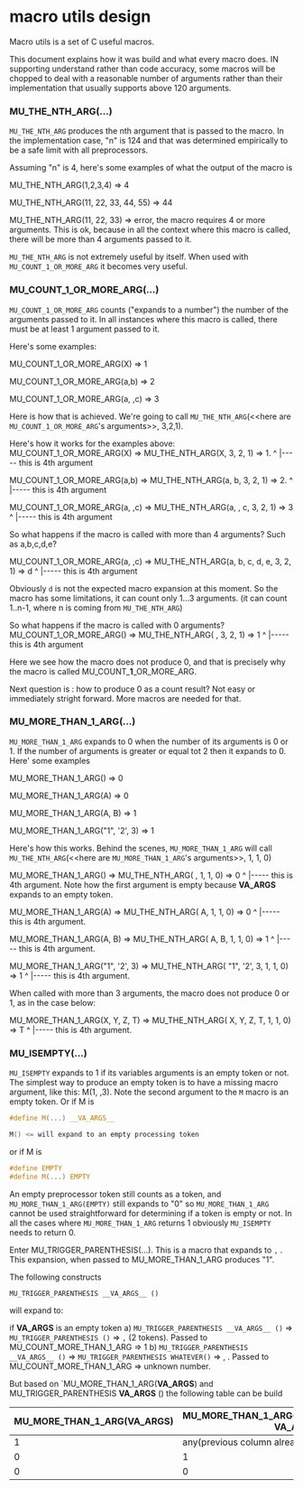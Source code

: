 macro utils design
=======

Macro utils is a set of C useful macros.

This document explains how it was build and what every macro does. IN supporting understand rather than code accuracy, some macros will be chopped to deal with a reasonable number of arguments rather than their implementation that usually supports above 120 arguments.

### MU_THE_NTH_ARG(...)

`MU_THE_NTH_ARG` produces the nth argument that is passed to the macro. In the implementation case, "n" is 124 and that was determined empirically to be a safe limit with all preprocessors.

Assuming "n" is 4, here's some examples of what the output of the macro is

MU_THE_NTH_ARG(1,2,3,4) => 4

MU_THE_NTH_ARG(11, 22, 33, 44, 55) => 44

MU_THE_NTH_ARG(11, 22, 33) => error, the macro requires 4 or more arguments. This is ok, because in all the context where this macro is called, there will be more than 4 arguments passed to it.

`MU_THE_NTH_ARG` is not extremely useful by itself. When used with `MU_COUNT_1_OR_MORE_ARG` it becomes very useful.

### MU_COUNT_1_OR_MORE_ARG(...)

`MU_COUNT_1_OR_MORE_ARG` counts ("expands to a number") the number of the arguments passed to it. In all instances where this macro is called, there must be at least 1 argument passed to it.

Here's some examples:

MU_COUNT_1_OR_MORE_ARG(X) => 1

MU_COUNT_1_OR_MORE_ARG(a,b) => 2

MU_COUNT_1_OR_MORE_ARG(a, ,c) => 3

Here is how that is achieved. We're going to call `MU_THE_NTH_ARG`(<<here are `MU_COUNT_1_OR_MORE_ARG`'s arguments>>, 3,2,1).

Here's how it works for the examples above:
MU_COUNT_1_OR_MORE_ARG(X) => MU_THE_NTH_ARG(X, 3, 2, 1) => 1.
                                                     ^
                                                     |----- this is 4th argument

MU_COUNT_1_OR_MORE_ARG(a,b) => MU_THE_NTH_ARG(a, b, 3, 2, 1) => 2.
                                                       ^
                                                       |----- this is 4th argument

MU_COUNT_1_OR_MORE_ARG(a, ,c) => MU_THE_NTH_ARG(a, , c, 3, 2, 1) => 3
                                                        ^
                                                        |----- this is 4th argument

So what happens if the macro is called with more than 4 arguments? Such as a,b,c,d,e?

MU_COUNT_1_OR_MORE_ARG(a, ,c) => MU_THE_NTH_ARG(a, b, c, d, e, 3, 2, 1) => d
                                                         ^
                                                         |----- this is 4th argument

Obviously `d` is not the expected macro expansion at this moment. So the macro has some limitations, it can count only 1...3 arguments. (it can count 1..n-1, where n is coming from `MU_THE_NTH_ARG`)

So what happens if the macro is called with 0 arguments?
MU_COUNT_1_OR_MORE_ARG() => MU_THE_NTH_ARG( , 3, 2, 1) => 1
                                                    ^
                                                    |----- this is 4th argument
                                                
Here we see how the macro does not produce 0, and that is precisely why the macro is called MU_COUNT_**1**_OR_MORE_ARG. 

Next question is : how to produce 0 as a count result? Not easy or immediately stright forward. More macros are needed for that.

### MU_MORE_THAN_1_ARG(...)

`MU_MORE_THAN_1_ARG` expands to 0 when the number of its arguments is 0 or 1. If the number of arguments is greater or equal tot 2 then it expands to 0. Here' some examples

MU_MORE_THAN_1_ARG() => 0

MU_MORE_THAN_1_ARG(A) => 0

MU_MORE_THAN_1_ARG(A, B) => 1

MU_MORE_THAN_1_ARG("1", '2', 3) => 1

Here's how this works. Behind the scenes, `MU_MORE_THAN_1_ARG` will call `MU_THE_NTH_ARG`(<<here are `MU_MORE_THAN_1_ARG`'s arguments>>, 1, 1, 0)

MU_MORE_THAN_1_ARG() => MU_THE_NTH_ARG( , 1, 1, 0) => 0
                                                ^
                                                |----- this is 4th argument. Note how the first argument is empty because __VA_ARGS__ expands to an empty token.

MU_MORE_THAN_1_ARG(A) => MU_THE_NTH_ARG( A, 1, 1, 0) => 0
                                                  ^
                                                  |----- this is 4th argument.
                                    
MU_MORE_THAN_1_ARG(A, B) => MU_THE_NTH_ARG( A, B, 1, 1, 0) => 1
                                                     ^
                                                     |----- this is 4th argument.

MU_MORE_THAN_1_ARG("1", '2', 3) => MU_THE_NTH_ARG( "1", '2', 3, 1, 1, 0) => 1
                                                                ^
                                                                |----- this is 4th argument.

When called with more than 3 arguments, the macro does not produce 0 or 1, as in the case below:

MU_MORE_THAN_1_ARG(X, Y, Z, T) => MU_THE_NTH_ARG( X, Y, Z, T, 1, 1, 0) => T
                                                           ^
                                                           |----- this is 4th argument.


### MU_ISEMPTY(...)

`MU_ISEMPTY` expands to 1 if its variables arguments is an empty token or not. The simplest way to produce an empty token is to have a missing macro argument, like this: M(1, ,3). Note the second argument to the `M` macro is an empty token. Or if M is

```c
#define M(...) __VA_ARGS__

M() <= will expand to an empty processing token
```

or if M is
```c
#define EMPTY
#define M(...) EMPTY
```

An empty preprocessor token still counts as a token, and `MU_MORE_THAN_1_ARG(EMPTY)` still expands to "0" so `MU_MORE_THAN_1_ARG` cannot be used straightforward for determining if a token is empty or not. In all the cases where `MU_MORE_THAN_1_ARG` returns 1 obviously `MU_ISEMPTY` needs to return 0.

Enter MU_TRIGGER_PARENTHESIS(...). This is a macro that expands to `,` . This expansion, when passed to MU_MORE_THAN_1_ARG produces "1".

The following constructs

`MU_TRIGGER_PARENTHESIS __VA_ARGS__ ()`

will expand to:

if __VA_ARGS__ is an empty token
    a) `MU_TRIGGER_PARENTHESIS __VA_ARGS__ ()` => `MU_TRIGGER_PARENTHESIS ()` => `,` (2 tokens). Passed to MU_COUNT_MORE_THAN_1_ARG => 1
    b) `MU_TRIGGER_PARENTHESIS __VA_ARGS__ ()` => `MU_TRIGGER_PARENTHESIS WHATEVER()` => , . Passed to MU_COUNT_MORE_THAN_1_ARG => unknown number.

But based on `MU_MORE_THAN_1_ARG(__VA_ARGS__) and MU_TRIGGER_PARENTHESIS __VA_ARGS__ () the following table can be build

| MU_MORE_THAN_1_ARG(__VA_ARGS__) | MU_MORE_THAN_1_ARG(MU_TRIGGER_PARENTHESIS __VA_ARGS__ ()) | MU_ISEMPTY
|---------------------------------|-----------------------------------------------------------|-------------
|             1                   |  any(previous column already says there's more)           |      0
|             0                   |                              1                            |      0
|             0                   |                              0                            |      maybe 1



























































































